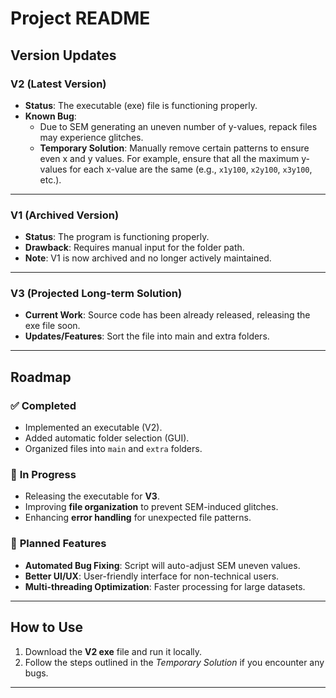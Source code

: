 # Project README

## Version Updates

### **V2 (Latest Version)**
- **Status**: The executable (exe) file is functioning properly.
- **Known Bug**:
  - Due to SEM generating an uneven number of y-values, repack files may experience glitches.
  - **Temporary Solution**: Manually remove certain patterns to ensure even x and y values. For example, ensure that all the maximum y-values for each x-value are the same (e.g., `x1y100`, `x2y100`, `x3y100`, etc.).

---

### **V1 (Archived Version)**
- **Status**: The program is functioning properly.
- **Drawback**: Requires manual input for the folder path.
- **Note**: V1 is now archived and no longer actively maintained.

---

### **V3 (Projected Long-term Solution)**
- **Current Work**: Source code has been already released, releasing the exe file soon.
- **Updates/Features**: Sort the file into main and extra folders.

---

## Roadmap

### ✅ **Completed**
- Implemented an executable (V2).
- Added automatic folder selection (GUI).
- Organized files into `main` and `extra` folders.

### 🔄 **In Progress**
- Releasing the executable for **V3**.
- Improving **file organization** to prevent SEM-induced glitches.
- Enhancing **error handling** for unexpected file patterns.

### 🚀 **Planned Features**
- **Automated Bug Fixing**: Script will auto-adjust SEM uneven values.
- **Better UI/UX**: User-friendly interface for non-technical users.
- **Multi-threading Optimization**: Faster processing for large datasets.

---

## How to Use

1. Download the **V2 exe** file and run it locally.
2. Follow the steps outlined in the *Temporary Solution* if you encounter any bugs.

---
